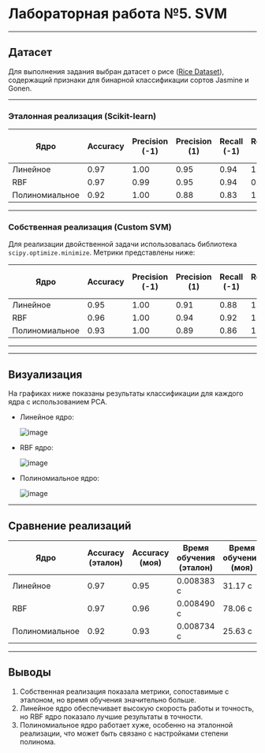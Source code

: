 # Лабораторная работа №5. SVM
---

## Датасет
Для выполнения задания выбран датасет о рисе ([Rice Dataset](https://www.kaggle.com/datasets/seymasa/rice-dataset-gonenjasmine)), содержащий признаки для бинарной классификации сортов Jasmine и Gonen.

---

### Эталонная реализация (Scikit-learn)

| Ядро     | Accuracy | Precision (-1) | Precision (1) | Recall (-1) | Recall (1) | F1-score | Время обучения (с) |
|----------|----------|----------------|---------------|-------------|------------|----------|--------------------|
| Линейное | 0.97     | 1.00           | 0.95          | 0.94        | 1.00       | 0.97     | 0.008383           |
| RBF      | 0.97     | 0.99           | 0.95          | 0.94        | 0.99       | 0.97     | 0.008490           |
| Полиномиальное | 0.92 | 1.00         | 0.88          | 0.83        | 1.00       | 0.92     | 0.008734           |

---

### Собственная реализация (Custom SVM)

Для реализации двойственной задачи использовалась библиотека `scipy.optimize.minimize`. Метрики представлены ниже:

| Ядро     | Accuracy | Precision (-1) | Precision (1) | Recall (-1) | Recall (1) | F1-score | Время обучения (с) |
|----------|----------|----------------|---------------|-------------|------------|----------|--------------------|
| Линейное | 0.95     | 1.00           | 0.91          | 0.88        | 1.00       | 0.95     | 31.17              |
| RBF      | 0.96     | 1.00           | 0.94          | 0.92        | 1.00       | 0.96     | 78.06              |
| Полиномиальное | 0.93 | 1.00         | 0.89          | 0.86        | 1.00       | 0.93     | 25.63              |

---

---

## Визуализация
На графиках ниже показаны результаты классификации для каждого ядра с использованием PCA. 

- Линейное ядро:

  ![image](https://github.com/user-attachments/assets/c2693a55-f301-4669-84fd-bbe7842fab26)
  
- RBF ядро:

  ![image](https://github.com/user-attachments/assets/ee5881f4-4a4f-40a6-97de-74f8d0b9a903)
  
- Полиномиальное ядро:

  ![image](https://github.com/user-attachments/assets/8078a903-f960-4aba-a06b-5af8486960c9)

---

## Сравнение реализаций

| Ядро     | Accuracy (эталон) | Accuracy (моя) | Время обучения (эталон) | Время обучения (моя) |
|----------|-------------------|----------------|--------------------------|-----------------------|
| Линейное | 0.97              | 0.95           | 0.008383 с              | 31.17 с              |
| RBF      | 0.97              | 0.96           | 0.008490 с              | 78.06 с              |
| Полиномиальное | 0.92         | 0.93           | 0.008734 с              | 25.63 с              |

---

## Выводы
1. Собственная реализация показала метрики, сопоставимые с эталоном, но время обучения значительно больше.
2. Линейное ядро обеспечивает высокую скорость работы и точность, но RBF ядро показало лучшие результаты в точности.
3. Полиномиальное ядро работает хуже, особенно на эталонной реализации, что может быть связано с настройками степени полинома.

